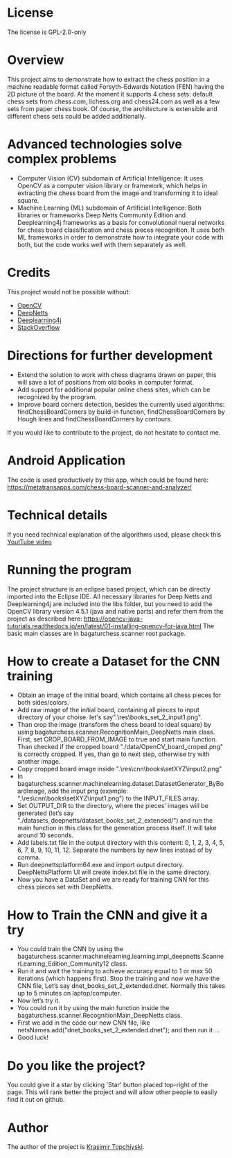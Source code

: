 # License

The license is GPL-2.0-only

# Overview

This project aims to demonstrate how to extract the chess position in a machine readable format called Forsyth–Edwards Notation (FEN) having the 2D picture of the board.
At the moment it supports 4 chess sets: default chess sets from chess.com, lichess.org and chess24.com as well as a few sets from paper chess book. Of course, the architecture is extensible and different chess sets could be added additionally.

# Advanced technologies solve complex problems
 - Computer Vision (CV) subdomain of Artificial Intelligence: It uses OpenCV as a computer vision library or framework, which helps in extracting the chess board from the image and transforming it to ideal square.
 - Machine Learning (ML) subdomain of Artificial Intelligence: Both libraries or frameworks Deep Netts Community Edition and Deeplearning4j frameworks as a basis for convolutional nueral networks for chess board classification and chess pieces recognition. It uses both ML frameworks in order to demonstrate how to integrate your code with both, but the code works well with them separately as well.

# Credits

This project would not be possible without:
  -  [OpenCV](https://opencv.org/)
  -  [DeepNetts](https://www.deepnetts.com/)
  -  [Deeplearning4j](https://deeplearning4j.org/)
  -  [StackOverflow](https://stackoverflow.com/)

# Directions for further development
  -  Extend the solution to work with chess diagrams drawn on paper, this will save a lot of positions from old books in computer format.
  -  Add support for additional popular online chess sites, which can be recognized by the program.
  -  Improve board corners detection, besides the currently used algorithms: findChessBoardCorners by build-in function, findChessBoardCorners by Hough lines and findChessBoardCorners by contours.

If you would like to contribute to the project, do not hesitate to contact me.

# Android Application

The code is used productively by this app, which could be found here: https://metatransapps.com/chess-board-scanner-and-analyzer/

# Technical details

If you need technical explanation of the algorithms used, please check this [YoutTube video](https://youtu.be/PS5xAGx89mU)

# Running the program

The project structure is an eclipse based project, which can be directly imported into the Eclipse IDE.
All necessary libraries for Deep Netts and Deeplearning4j are included into the libs folder, but you need to add the OpenCV library version 4.5.1 (java and native parts) and refer them from the project as described here: https://opencv-java-tutorials.readthedocs.io/en/latest/01-installing-opencv-for-java.html
The basic main classes are in bagaturchess.scanner root package.

# How to create a Dataset for the CNN training
 - Obtain an image of the initial board, which contains all chess pieces for both sides/colors.
 - Add raw image of the initial board, containing all pieces to input directory of your choise. let's say".\res\books_set_2_input1.png".
 - Than crop the image (transform the chess board to ideal square) by using bagaturchess.scanner.RecognitionMain_DeepNetts main class. First, set CROP_BOARD_FROM_IMAGE to true and start main function. Than checked if the cropped board "./data/OpenCV_board_croped.png" is correctly cropped. If yes, than go to next step, otherwise try with another image.
 - Copy cropped board image inside ".\res\cnn\books\setXYZ\input2.png"
 - In bagaturchess.scanner.machinelearning.dataset.DatasetGenerator_ByBoardImage, add the input png (example: ".\res\cnn\books\setXYZ\input1.png") to the INPUT_FILES array.
 - Set OUTPUT_DIR to the directory, where the pieces’ images will be generated (let’s say "./datasets_deepnetts/dataset_books_set_2_extended/") and run the main function in this class for the generation process itself. It will take around 10 seconds.
 - Add labels.txt file in the output directory with this content: 0, 1, 2, 3, 4, 5, 6, 7, 8, 9, 10, 11, 12. Separate the numbers by new lines instead of by comma.
 - Run deepnettsplatform64.exe and import output directory. DeepNettsPlatform UI will create index.txt file in the same directory.
 - Now you have a DataSet and we are ready for training CNN for this chess pieces set with DeepNetts.

# How to Train the CNN and give it a try
 - You could train the CNN by using the bagaturchess.scanner.machinelearning.learning.impl_deepnetts.ScannerLearning_Edition_Community12 class.
 - Run it and wait the training to achieve accuracy equal to 1 or max 50 iterations (which happens first). Stop the training and now we have the CNN file, Let’s say dnet_books_set_2_extended.dnet. Normally this takes up to 5 minutes on laptop/computer.
 - Now let’s try it.
 - You could run it by using the main function inside the bagaturchess.scanner.RecognitionMain_DeepNetts class.
 - First we add in the code our new CNN file, like netsNames.add("dnet_books_set_2_extended.dnet"); and then run it ...
 - Good luck!


# Do you like the project?

You could give it a star by clicking 'Star' button placed top-right of the page.
This will rank better the project and will allow other people to easily find it out on github.

# Author

The author of the project is <a href="https://www.linkedin.com/in/topchiyski/">Krasimir Topchiyski</a>.
